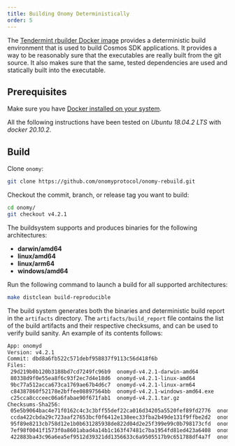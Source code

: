 ```yaml
---
title: Building Onomy Deterministically
order: 5
---
```


The [Tendermint rbuilder Docker image](https://github.com/tendermint/images/tree/master/rbuilder) provides a deterministic build environment that is used to build Cosmos SDK applications. It provides a way to be reasonably sure that the executables are really built from the git source. It also makes sure that the same, tested dependencies are used and statically built into the executable.

## Prerequisites

Make sure you have [Docker installed on your system](https://docs.docker.com/get-docker/).

All the following instructions have been tested on *Ubuntu 18.04.2 LTS* with *docker 20.10.2*.

## Build

Clone `onomy`:

```sh
git clone https://github.com/onomyprotocol/onomy-rebuild.git
```

Checkout the commit, branch, or release tag you want to build:

```sh
cd onomy/
git checkout v4.2.1
```

The buildsystem supports and produces binaries for the following architectures:

* **darwin/amd64**
* **linux/amd64**
* **linux/arm64**
* **windows/amd64**

Run the following command to launch a build for all supported architectures:

```sh
make distclean build-reproducible
```

The build system generates both the binaries and deterministic build report in the `artifacts` directory.
The `artifacts/build_report` file contains the list of the build artifacts and their respective checksums, and can be used to verify
build sanity. An example of its contents follows:

```sh
App: onomyd
Version: v4.2.1
Commit: dbd8a6fb522c571debf958837f9113c56d418f6b
Files:
 29d219b0b120b3188bd7cd7249fc96b9  onomyd-v4.2.1-darwin-amd64
 80338d9f0e55ea8f6c93f2ec7d4e18d6  onomyd-v4.2.1-linux-amd64
 9bc77a512acca673ca1769ae67b4d6c7  onomyd-v4.2.1-linux-arm64
 c84387860f52178e2bffee08897564bb  onomyd-v4.2.1-windows-amd64.exe
 c25cca8ccceec06a6fabae90f671fab1  onomyd-v4.2.1.tar.gz
Checksums-Sha256:
 05e5b9064bac4e71f0162c4c3c3bff55def22ca016d34205a5520fef89fd2776  onomyd-v4.2.1-darwin-amd64
 ccda422cbda29c723aaf27653bcf0f6412e138eec33fba2b49de131f9ffbe2d2  onomyd-v4.2.1-linux-amd64
 95f89e8213cb758d12e1b0b631285938de822d04d2e25f399e99c0b798173cfd  onomyd-v4.2.1-linux-arm64
 7ef98f0041f1573f0a8601abad4a14b1c163f47481c7ba1954fd81ed423a6408  onomyd-v4.2.1-windows-amd64.exe
 422883ba43c96a6ea5ef9512d39321dd1356633c6a9505517b9c651788df4a7f  onomyd-v4.2.1.tar.gz
```
